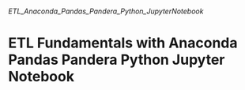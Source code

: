 ###### ETL_Anaconda_Pandas_Pandera_Python_JupyterNotebook
# ETL Fundamentals with Anaconda Pandas Pandera Python Jupyter Notebook
